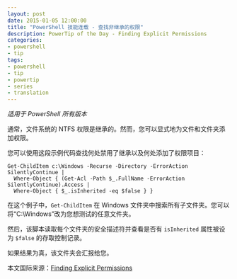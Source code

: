 ```yaml
---
layout: post
date: 2015-01-05 12:00:00
title: "PowerShell 技能连载 - 查找非继承的权限"
description: PowerTip of the Day - Finding Explicit Permissions
categories:
- powershell
- tip
tags:
- powershell
- tip
- powertip
- series
- translation
---
```

_适用于 PowerShell 所有版本_

通常，文件系统的 NTFS 权限是继承的。然而，您可以显式地为文件和文件夹添加权限。

您可以使用这段示例代码查找何处禁用了继承以及何处添加了权限项目：

    Get-ChildItem c:\Windows -Recurse -Directory -ErrorAction SilentlyContinue |
      Where-Object { (Get-Acl -Path $_.FullName -ErrorAction SilentlyContinue).Access | 
      Where-Object { $_.isInherited -eq $false } } 

在这个例子中，`Get-ChildItem` 在 Windows 文件夹中搜索所有子文件夹。您可以将“C:\Windows”改为您想测试的任意文件夹。

然后，该脚本读取每个文件夹的安全描述符并查看是否有 `isInherited` 属性被设为 `$false` 的存取控制记录。

如果结果为真，该文件夹会汇报给您。

<!--more-->
本文国际来源：[Finding Explicit Permissions](http://community.idera.com/powershell/powertips/b/tips/posts/finding-explicit-permissions)
